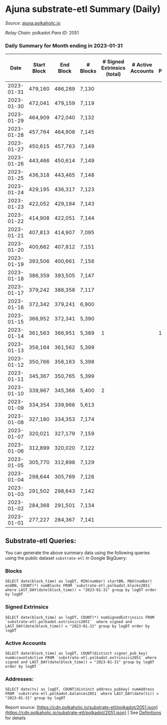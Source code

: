# Ajuna substrate-etl Summary (Daily)

_Source_: [ajuna.polkaholic.io](https://ajuna.polkaholic.io)

*Relay Chain*: polkadot
*Para ID*: 2051



### Daily Summary for Month ending in 2023-01-31


| Date | Start Block | End Block | # Blocks | # Signed Extrinsics (total) | # Active Accounts | # Passive | # New | # Addresses with Balances | # Events | # Transfers | # XCM Transfers In | # XCM Transfers Out |
| ---- | ----------- | --------- | -------- | --------------------------- | ----------------- | --------- | ----- | ------------------------- | -------- | ----------- | ------------------ | ------------------- |
| 2023-01-31 | 479,160 | 486,289 | 7,130  |  |  |  |  | 7 | 14,264 |   |   |   |
| 2023-01-30 | 472,041 | 479,159 | 7,119  |  |  |  |  | 7 | 14,242 |   |   |   |
| 2023-01-29 | 464,909 | 472,040 | 7,132  |  |  |  |  | 7 | 14,268 |   |   |   |
| 2023-01-28 | 457,764 | 464,908 | 7,145  |  |  |  |  | 7 | 14,294 |   |   |   |
| 2023-01-27 | 450,615 | 457,763 | 7,149  |  |  |  |  | 7 | 14,305 |   |   |   |
| 2023-01-26 | 443,466 | 450,614 | 7,149  |  |  |  |  | 7 | 14,302 |   |   |   |
| 2023-01-25 | 436,318 | 443,465 | 7,148  |  |  |  |  | 7 | 14,300 |   |   |   |
| 2023-01-24 | 429,195 | 436,317 | 7,123  |  |  |  |  | 7 | 14,250 |   |   |   |
| 2023-01-23 | 422,052 | 429,194 | 7,143  |  |  |  |  | 7 | 14,290 |   |   |   |
| 2023-01-22 | 414,908 | 422,051 | 7,144  |  |  |  |  | 7 | 14,292 |   |   |   |
| 2023-01-21 | 407,813 | 414,907 | 7,095  |  |  |  |  | 7 | 14,194 |   |   |   |
| 2023-01-20 | 400,662 | 407,812 | 7,151  |  |  |  |  | 7 | 14,309 |   |   |   |
| 2023-01-19 | 393,506 | 400,661 | 7,156  |  |  |  |  | 7 | 14,316 |   |   |   |
| 2023-01-18 | 386,359 | 393,505 | 7,147  |  |  |  |  | 7 | 14,298 |   |   |   |
| 2023-01-17 | 379,242 | 386,358 | 7,117  |  |  |  |  | 7 | 14,238 |   |   |   |
| 2023-01-16 | 372,342 | 379,241 | 6,900  |  |  |  |  | 7 | 13,804 |   |   |   |
| 2023-01-15 | 366,952 | 372,341 | 5,390  |  |  |  |  | 7 | 10,783 |   |   |   |
| 2023-01-14 | 361,563 | 366,951 | 5,389  | 1 |  | 1 | 1 | 7 | 10,788 | 1  |   |   |
| 2023-01-13 | 356,164 | 361,562 | 5,399  |  |  |  |  | 6 | 10,801 |   |   |   |
| 2023-01-12 | 350,766 | 356,163 | 5,398  |  |  |  |  | 6 | 10,802 |   |   |   |
| 2023-01-11 | 345,367 | 350,765 | 5,399  |  |  |  |  | 6 | 10,801 |   |   |   |
| 2023-01-10 | 339,967 | 345,366 | 5,400  | 2 |  |  |  | 6 | 10,816 | 2  |   |   |
| 2023-01-09 | 334,354 | 339,966 | 5,613  |  |  |  |  | 6 | 11,229 |   |   |   |
| 2023-01-08 | 327,180 | 334,353 | 7,174  |  |  |  |  | 6 | 14,352 |   |   |   |
| 2023-01-07 | 320,021 | 327,179 | 7,159  |  |  |  |  | 6 | 14,322 |   |   |   |
| 2023-01-06 | 312,899 | 320,020 | 7,122  |  |  |  |  | 6 | 14,248 |   |   |   |
| 2023-01-05 | 305,770 | 312,898 | 7,129  |  |  |  |  | 6 | 14,262 |   |   |   |
| 2023-01-04 | 298,644 | 305,769 | 7,126  |  |  |  |  | 6 | 14,259 |   |   |   |
| 2023-01-03 | 291,502 | 298,643 | 7,142  |  |  |  |  | 6 | 14,288 |   |   |   |
| 2023-01-02 | 284,368 | 291,501 | 7,134  |  |  |  |  | 6 | 14,272 |   |   |   |
| 2023-01-01 | 277,227 | 284,367 | 7,141  |  |  |  |  | 6 | 14,285 |   |   |   |

## Substrate-etl Queries:
You can generate the above summary data using the following queries using the public dataset `substrate-etl` in Google BigQuery:


### Blocks
```
SELECT date(block_time) as logDT, MIN(number) startBN, MAX(number) endBN, COUNT(*) numBlocks FROM `substrate-etl.polkadot.blocks2051`  where LAST_DAY(date(block_time)) = "2023-01-31" group by logDT order by logDT
```


### Signed Extrinsics
```
SELECT date(block_time) as logDT, COUNT(*) numSignedExtrinsics FROM `substrate-etl.polkadot.extrinsics2051`  where signed and LAST_DAY(date(block_time)) = "2023-01-31" group by logDT order by logDT
```


### Active Accounts
```
SELECT date(block_time) as logDT, COUNT(distinct signer_pub_key) numAccountsActive FROM `substrate-etl.polkadot.extrinsics2051` where signed and LAST_DAY(date(block_time)) = "2023-01-31" group by logDT order by logDT
```


### Addresses:
```
SELECT date(ts) as logDT, COUNT(distinct address_pubkey) numAddress FROM `substrate-etl.polkadot.balances2051` where LAST_DAY(date(ts)) = "2023-01-31" group by logDT
```



Report source: [https://cdn.polkaholic.io/substrate-etl/polkadot/2051.json](https://cdn.polkaholic.io/substrate-etl/polkadot/2051.json) | See [Definitions](/DEFINITIONS.md) for details
